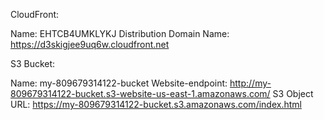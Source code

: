 CloudFront:

Name: EHTCB4UMKLYKJ
Distribution Domain Name: https://d3skigjee9uq6w.cloudfront.net

S3 Bucket:

Name: my-809679314122-bucket
Website-endpoint: http://my-809679314122-bucket.s3-website-us-east-1.amazonaws.com/
S3 Object URL: https://my-809679314122-bucket.s3.amazonaws.com/index.html
